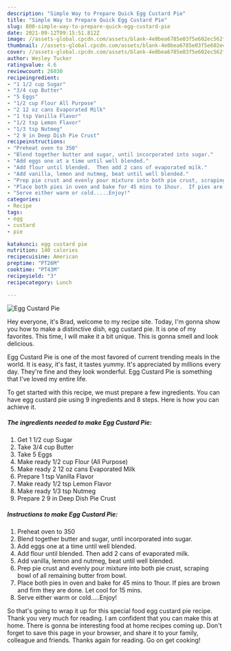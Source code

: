 ```yaml
---
description: "Simple Way to Prepare Quick Egg Custard Pie"
title: "Simple Way to Prepare Quick Egg Custard Pie"
slug: 800-simple-way-to-prepare-quick-egg-custard-pie
date: 2021-09-12T09:15:51.812Z
image: //assets-global.cpcdn.com/assets/blank-4e0bea6785e03f5e602ec562f230caae08da540cada707380b4fe1bbebba43da.png
thumbnail: //assets-global.cpcdn.com/assets/blank-4e0bea6785e03f5e602ec562f230caae08da540cada707380b4fe1bbebba43da.png
cover: //assets-global.cpcdn.com/assets/blank-4e0bea6785e03f5e602ec562f230caae08da540cada707380b4fe1bbebba43da.png
author: Wesley Tucker
ratingvalue: 4.6
reviewcount: 26030
recipeingredient:
- "1 1/2 cup Sugar"
- "3/4 cup Butter"
- "5 Eggs"
- "1/2 cup Flour All Purpose"
- "2 12 oz cans Evaporated Milk"
- "1 tsp Vanilla Flavor"
- "1/2 tsp Lemon Flavor"
- "1/3 tsp Nutmeg"
- "2 9 in Deep Dish Pie Crust"
recipeinstructions:
- "Preheat oven to 350"
- "Blend together butter and sugar, until incorporated into sugar."
- "Add eggs one at a time until well blended."
- "Add flour until blended.  Then add 2 cans of evaporated milk."
- "Add vanilla, lemon and nutmeg, beat until well blended."
- "Prep pie crust and evenly pour mixture into both pie crust, scraping bowl of all remaining butter from bowl."
- "Place both pies in oven and bake for 45 mins to 1hour.  If pies are brown and firm they are done.  Let cool for 15 mins."
- "Serve either warm or cold.....Enjoy!"
categories:
- Recipe
tags:
- egg
- custard
- pie

katakunci: egg custard pie 
nutrition: 140 calories
recipecuisine: American
preptime: "PT26M"
cooktime: "PT43M"
recipeyield: "3"
recipecategory: Lunch

---
```



![Egg Custard Pie](//assets-global.cpcdn.com/assets/blank-4e0bea6785e03f5e602ec562f230caae08da540cada707380b4fe1bbebba43da.png)

Hey everyone, it's Brad, welcome to my recipe site. Today, I'm gonna show you how to make a distinctive dish, egg custard pie. It is one of my favorites. This time, I will make it a bit unique. This is gonna smell and look delicious.



Egg Custard Pie is one of the most favored of current trending meals in the world. It is easy, it's fast, it tastes yummy. It's appreciated by millions every day. They're fine and they look wonderful. Egg Custard Pie is something that I've loved my entire life.


To get started with this recipe, we must prepare a few ingredients. You can have egg custard pie using 9 ingredients and 8 steps. Here is how you can achieve it.

<!--inarticleads1-->

##### The ingredients needed to make Egg Custard Pie:

1. Get 1 1/2 cup Sugar
1. Take 3/4 cup Butter
1. Take 5 Eggs
1. Make ready 1/2 cup Flour (All Purpose)
1. Make ready 2 12 oz cans Evaporated Milk
1. Prepare 1 tsp Vanilla Flavor
1. Make ready 1/2 tsp Lemon Flavor
1. Make ready 1/3 tsp Nutmeg
1. Prepare 2 9 in Deep Dish Pie Crust




<!--inarticleads2-->

##### Instructions to make Egg Custard Pie:

1. Preheat oven to 350
1. Blend together butter and sugar, until incorporated into sugar.
1. Add eggs one at a time until well blended.
1. Add flour until blended.  Then add 2 cans of evaporated milk.
1. Add vanilla, lemon and nutmeg, beat until well blended.
1. Prep pie crust and evenly pour mixture into both pie crust, scraping bowl of all remaining butter from bowl.
1. Place both pies in oven and bake for 45 mins to 1hour.  If pies are brown and firm they are done.  Let cool for 15 mins.
1. Serve either warm or cold.....Enjoy!




So that's going to wrap it up for this special food egg custard pie recipe. Thank you very much for reading. I am confident that you can make this at home. There is gonna be interesting food at home recipes coming up. Don't forget to save this page in your browser, and share it to your family, colleague and friends. Thanks again for reading. Go on get cooking!
